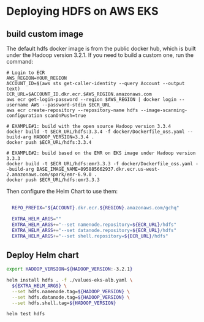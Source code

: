 # Deploying HDFS on AWS EKS

## build custom image
The default hdfs docker image is from the public docker hub, which is built under the Hadoop version 3.2.1. If you need to build a custom one, run the command:

```
# Login to ECR
AWS_REGION=YOUR_REGION
ACCOUNT_ID=$(aws sts get-caller-identity --query Account --output text)
ECR_URL=$ACCOUNT_ID.dkr.ecr.$AWS_REGION.amazonaws.com
aws ecr get-login-password --region $AWS_REGION | docker login --username AWS --password-stdin $ECR_URL
aws ecr create-repository --repository-name hdfs --image-scanning-configuration scanOnPush=true

# EXAMPLE#1: build with the open source Hadoop version 3.3.4
docker build -t $ECR_URL/hdfs:3.3.4 -f docker/Dockerfile_oss.yaml --build-arg HADOOP_VERSION=3.3.4 .
docker push $ECR_URL/hdfs:3.3.4

# EXAMPLE#2: build based on the EMR on EKS image under Hadoop version 3.3.3
docker build -t $ECR_URL/hdfs:emr3.3.3 -f docker/Dockerfile_oss.yaml --build-arg BASE_IMAGE_NAME=895885662937.dkr.ecr.us-west-2.amazonaws.com/spark/emr-6.9.0 .
docker push $ECR_URL/hdfs:emr3.3.3
```
Then configure the Helm Chart to use them:

```bash

  REPO_PREFIX="${ACCOUNT}.dkr.ecr.${REGION}.amazonaws.com/gchq"

  EXTRA_HELM_ARGS=""
  EXTRA_HELM_ARGS+="--set namenode.repository=${ECR_URL}/hdfs"
  EXTRA_HELM_ARGS+="--set datanode.repository=${ECR_URL}/hdfs"
  EXTRA_HELM_ARGS+="--set shell.repository=${ECR_URL}/hdfs"
```

## Deploy Helm chart
```bash
export HADOOP_VERSION=${HADOOP_VERSION:-3.2.1}

helm install hdfs . -f ./values-eks-alb.yaml \
  ${EXTRA_HELM_ARGS} \
  --set hdfs.namenode.tag=${HADOOP_VERSION} \
  --set hdfs.datanode.tag=${HADOOP_VERSION} \
  --set hdfs.shell.tag=${HADOOP_VERSION}

helm test hdfs
```
